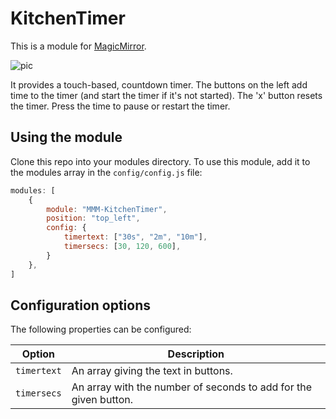# KitchenTimer
This is a module for [MagicMirror](https://magicmirror.builders/).

![pic](https://github.com/tshort/MMM-KitchenTimer/blob/master/timer.png)

It provides a touch-based, countdown timer. The buttons on the left add time to the timer (and start the timer if it's not started). The 'x' button resets the timer. Press the time to pause or restart the timer.

## Using the module

Clone this repo into your modules directory. To use this module, add it to the modules array in the `config/config.js` file:

````javascript
modules: [
    {
        module: "MMM-KitchenTimer",
        position: "top_left",
        config: {
            timertext: ["30s", "2m", "10m"],
            timersecs: [30, 120, 600],
        }
    },
]
````

## Configuration options

The following properties can be configured:

| Option            | Description
| ----------------- | -----------
| `timertext`       | An array giving the text in buttons.
| `timersecs`       | An array with the number of seconds to add for the given button.
